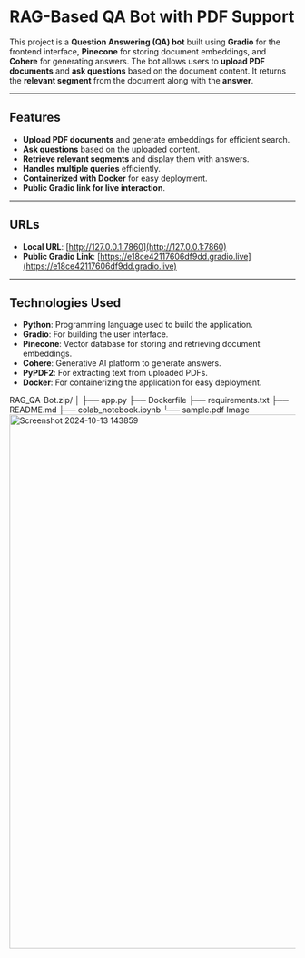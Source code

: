 # RAG-Based QA Bot with PDF Support

This project is a **Question Answering (QA) bot** built using **Gradio** for the frontend interface, **Pinecone** for storing document embeddings, and **Cohere** for generating answers. The bot allows users to **upload PDF documents** and **ask questions** based on the document content. It returns the **relevant segment** from the document along with the **answer**.

---

## **Features**

- **Upload PDF documents** and generate embeddings for efficient search.
- **Ask questions** based on the uploaded content.
- **Retrieve relevant segments** and display them with answers.
- **Handles multiple queries** efficiently.
- **Containerized with Docker** for easy deployment.
- **Public Gradio link for live interaction**.

---

## **URLs**

- **Local URL**: [http://127.0.0.1:7860](http://127.0.0.1:7860)  
- **Public Gradio Link**: [https://e18ce42117606df9dd.gradio.live](https://e18ce42117606df9dd.gradio.live)

---

## **Technologies Used**

- **Python**: Programming language used to build the application.
- **Gradio**: For building the user interface.
- **Pinecone**: Vector database for storing and retrieving document embeddings.
- **Cohere**: Generative AI platform to generate answers.
- **PyPDF2**: For extracting text from uploaded PDFs.
- **Docker**: For containerizing the application for easy deployment.

RAG_QA-Bot.zip/
│
├── app.py
├── Dockerfile
├── requirements.txt
├── README.md
├── colab_notebook.ipynb
└── sample.pdf Image<img width="941" alt="Screenshot 2024-10-13 143859" src="https://github.com/user-attachments/assets/f9767af3-e412-4a3c-910a-f1aa4673d56f">







